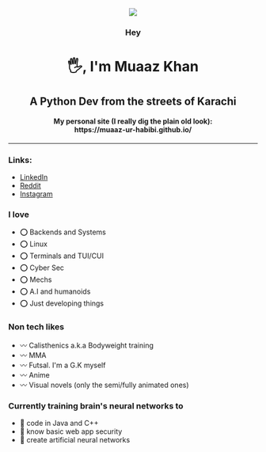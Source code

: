 <div align="center">
  <img src="https://count.getloli.com/get/@someone?theme=rule34"/>
</div>
<h3 align="center">Hey</h3>
<h1 align="center">🖐, I'm Muaaz Khan</h1>
<h2 align="center">A Python Dev from the streets of Karachi</h2>
<h4 align="center">My personal site (I really dig the plain old look):<br>https://muaaz-ur-habibi.github.io/</h4>
<hr>
<h3>Links:</h3>
<ul>
  <li><a href="https://www.linkedin.com/in/muaaz-khan-39801931a/">LinkedIn</a></li>
  <li><a href="https://www.reddit.com/user/Ok-Balance4649/">Reddit</a></li>
  <li><a href="https://www.instagram.com/muaaz_ur_habibi?igsh=YzU3YnlxbzN5ZG9k">Instagram</a></li>
</ul>

<h3>I love</h3>
<ul>
  <li>⭕ Backends and Systems</li>
  <li>⭕ Linux</li>
  <li>⭕ Terminals and TUI/CUI</li>
  <li>⭕ Cyber Sec</li>
  <li>⭕ Mechs</li>
  <li>⭕ A.I and humanoids</li>
  <li>⭕ Just developing things</li>
</ul>
<h3>Non tech likes</h3>
<ul>
  <li>〰 Calisthenics a.k.a Bodyweight training</li>
  <li>〰 MMA</li>
  <li>〰 Futsal. I'm a G.K myself</li>
  <li>〰 Anime</li>
  <li>〰 Visual novels (only the semi/fully animated ones)</li>
</ul>
<h3>Currently training brain's neural networks to</h3>
<ul>
  <li>💨 code in Java and C++</li>
  <li>💨 know basic web app security</li>
  <li>💨 create artificial neural networks</li>
</ul>
